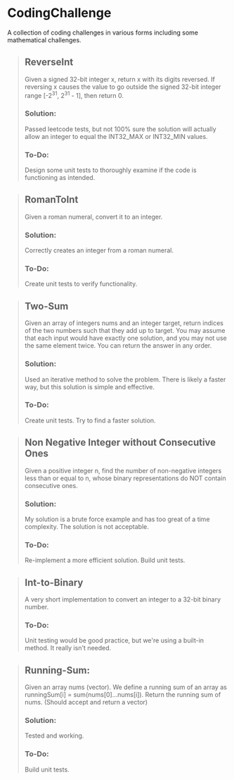 # CodingChallenge
A collection of coding challenges in various forms including some mathematical challenges.

> ## ReverseInt
> Given a signed 32-bit integer x, return x with its digits reversed. If reversing x causes the value to go outside the signed 32-bit integer range [-2<sup>31</sup>, 2<sup>31</sup> - 1], then return 0.
> ### Solution:
> Passed leetcode tests, but not 100% sure the solution will actually allow an integer to equal the INT32_MAX or INT32_MIN values.
> ### To-Do:
> Design some unit tests to thoroughly examine if the code is functioning as intended.

> ## RomanToInt
> Given a roman numeral, convert it to an integer.
> 
> ### Solution:
> Correctly creates an integer from a roman numeral.
> 
> ### To-Do:
> Create unit tests to verify functionality.

> ## Two-Sum
> Given an array of integers nums and an integer target, return indices of the two numbers such that they add up to target. 
> You may assume that each input would have exactly one solution, and you may not use the same element twice. 
> You can return the answer in any order.
> 
> ### Solution:
> Used an iterative method to solve the problem. There is likely a faster way, but this solution is simple and effective.
> 
> ### To-Do:
> Create unit tests. Try to find a faster solution.

> ## Non Negative Integer without Consecutive Ones
> Given a positive integer n, find the number of non-negative integers less than or equal to n, whose binary representations do NOT contain consecutive ones.
>
> ### Solution:
> My solution is a brute force example and has too great of a time complexity. The solution is not acceptable.
> 
> ### To-Do:
> Re-implement a more efficient solution. Build unit tests.

> ## Int-to-Binary
> A very short implementation to convert an integer to a 32-bit binary number.
> 
> ### To-Do:
> Unit testing would be good practice, but we're using a built-in method. It really isn't needed.

> ## Running-Sum:
> Given an array nums (vector). We define a running sum of an array as runningSum[i] = sum(nums[0]…nums[i]). 
> Return the running sum of nums. (Should accept and return a vector)
> 
> ### Solution:
> Tested and working.
> 
> ### To-Do:
> Build unit tests.
> 